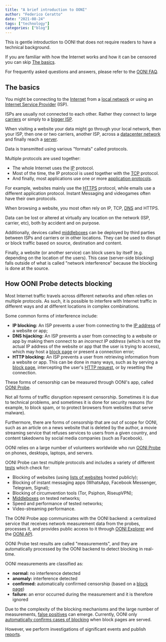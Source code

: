```yaml
---
title: "A brief introduction to OONI"
author: "Federico Ceratto"
date: "2021-08-24"
tags: ["technology"]
categories: ["blog"]
---
```


This is gentle introduction to OONI that does not require readers to have a technical background.

If you are familiar with how the Internet works and how it can be censored you can skip [The basics](#the-basics).

For frequently asked questions and answers, please refer to the [OONI FAQ](https://ooni.org/support/faq/).

## The basics

You might be connecting to the [Internet](https://en.wikipedia.org/wiki/Internet)
from a [local network](https://en.wikipedia.org/wiki/Local_area_network)
or using an [Internet Service Provider](https://ooni.org/support/glossary/#isp) (ISP).

ISPs are usually not connected to each other. Rather they connect to large
[carriers](https://en.wikipedia.org/wiki/Tier_1_network) or simply to a [bigger ISP](https://en.wikipedia.org/wiki/Tier_2_network).

When visiting a website your data might go through your local network,
then your ISP, then one or two carriers,
another ISP, across a [datacenter network](https://en.wikipedia.org/wiki/Data_center#Network_infrastructure)
and finally reach a [server](https://en.wikipedia.org/wiki/Server_(computing)).

Data is transmitted using various "formats" called protocols.

Multiple protocols are used together:
* The whole Internet uses the [IP](https://en.wikipedia.org/wiki/Internet_Protocol) protocol.
* Most of the time, the IP protocol is used together with the [TCP](https://en.wikipedia.org/wiki/Transmission_Control_Protocol) protocol.
* And finally, most applications use one or more [application protocols](https://en.wikipedia.org/wiki/Application_layer#Protocols).

For example, websites mainly use the [HTTPS](https://en.wikipedia.org/wiki/HTTPS) protocol, while emails
use a different application protocol. Instant Messaging and videogames often have their own protocols.

When browsing a website, you most often rely on IP, TCP, [DNS](https://en.wikipedia.org/wiki/Domain_Name_System) and HTTPS.

Data can be lost or altered at virtually any location on the network (ISP, carrier, etc), both by accident and on purpose.

Additionally, devices called [middleboxes](https://ooni.org/support/glossary/#middlebox) can be deployed by third parties between ISPs and carriers or in other locations. They can be used to disrupt or block traffic based on source, destination and content.

Finally, a website (or another service) can block users by itself (e.g. depending on the location of the users). This case (server-side blocking) falls outside of what is called "network interference" because the blocking is done at the source.

## How OONI Probe detects blocking

Most Internet traffic travels across different networks and often relies on multiple protocols. As such, it is possible to interfere with Internet traffic in different ways and at different locations in complex combinations.

Some common forms of interference include:

* **IP blocking:** An ISP prevents a user from connecting to the [IP address](https://ooni.org/support/glossary/#ip-address) of a website or app;
* **DNS hijacking:** An ISP prevents a user from connecting to a website or app by making them connect to an *incorrect IP address* (which is not the actual IP address of the website or app that the user is trying to access), which may host a [block page](https://ooni.org/support/glossary/#block-page) or present a connection error;
* **HTTP blocking:** An ISP prevents a user from retrieving information from a website or app. This can be done in many ways, such as by serving a [block page](https://ooni.org/support/glossary/#block-page), intercepting the user's [HTTP request](https://ooni.org/support/glossary/#http-request), or by resetting the connection.

These forms of censorship can be measured through OONI's app, called [OONI Probe](https://ooni.org/install/).  

Not all forms of traffic disruption represent censorship. Sometimes it is due to technical problems, and sometimes
it is done for security reasons (for example, to block spam, or to protect browsers from websites that serve malware).

Furthermore, there are forms of censorship that are out of scope for OONI, such as an article on a news website that is deleted by the author,
a movie streaming service that refuses services to users from a given country, and content takedowns by social media companies (such as Facebook).

OONI relies on a large number of volunteers worldwide who run [OONI Probe](https://ooni.org/install/) on phones, desktops, laptops, and servers.

OONI Probe can test multiple protocols and includes a variety of different [tests](https://ooni.org/nettest/) which check for:

* Blocking of websites (using [lists of websites](https://ooni.org/support/faq/#which-websites-will-i-test-for-censorship-with-ooni-probe) hosted publicly);
* Blocking of instant messaging apps (WhatsApp, Facebook Messenger, Telegram, Signal);
* Blocking of circumvention tools (Tor, Psiphon, RiseupVPN);
* [Middleboxes](https://ooni.org/support/glossary/#middlebox) on tested networks;
* Speed and performance of tested networks;
* Video-streaming performance.

The OONI Probe app communicates with the OONI backend: a centralized service that receives network measurement data from the probes, processes it, and provides public access to it through [OONI Explorer](https://explorer.ooni.org/) and the [OONI API](https://api.ooni.io/).

OONI Probe test results are called "measurements", and they are automatically processed by the OONI backend to detect blocking in real-time.

OONI measurements are classified as:
 * **normal:** no interference detected
 * **anomaly:** interference detected
 * **confirmed:** automatically confirmed censorship (based on a [block page](https://ooni.org/support/glossary/#block-page))
 * **failure:** an error occurred during the measurement and it is therefore ignored

Due to the complexity of the blocking mechanisms and the large number of measurements, [false positives](https://ooni.org/support/faq/#what-are-false-positives) can emerge. Currently, OONI only [automatically confirms cases of blocking](https://ooni.org/support/faq/#why-does-ooni-confirm-censorship-when-a-block-page-is-served) when block pages are served.

However, we perform investigations of significant events and publish [reports](https://ooni.org/reports/).
